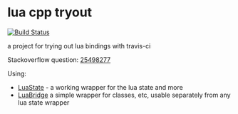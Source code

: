 lua cpp tryout
==============

[![Build Status](https://travis-ci.org/d-led/lua_cpp_tryout.svg?branch=master)](https://travis-ci.org/d-led/lua_cpp_tryout)

a project for trying out lua bindings with travis-ci

Stackoverflow question: [25498277](http://stackoverflow.com/questions/25498277/binding-c-functions-calling-lua-functions-with-class-as-parameter)

Using:

 - [LuaState](https://github.com/AdUki/LuaState) - a working wrapper for the lua state and more
 - [LuaBridge](http://vinniefalco.com/LuaBridge/Manual.html) a simple wrapper for classes, etc, usable separately from any lua state wrapper
